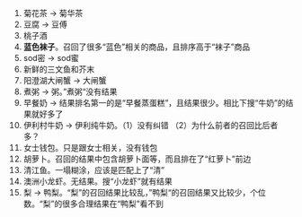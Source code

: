 1. 菊花茶 -> 菊华茶
2. 豆腐 -> 豆傅
3. 桃子酒
4. **蓝色袜子**。召回了很多“蓝色”相关的商品，且排序高于“袜子”商品
5. sod密 -> sod蜜
6. 新鲜的三文鱼和芥末
7. 阳澄湖大闸蟹 -> 大闸蟹
8. 煮粥 -> 粥。”煮粥“没有结果
9. 早餐奶 -> 结果排名第一的是“早餐蒸蛋糕”，且结果很少。相比下搜“牛奶”的结果就好多了
10. 伊利村牛奶 -> 伊利纯牛奶。（1）没有纠错 （2）为什么前者的召回比后者多？
11. 女士钱包。只是跟女士相关，没有钱包
12. 胡萝卜。召回的结果中包含胡萝卜面等，而且排在了“红萝卜”前边
13. 清江鱼。一塌糊涂，应该是匹配上了“清”
14. 澳洲小龙虾。无结果。搜“小龙虾”就有结果
15. 梨 -> 鸭梨。“梨”的召回结果比较乱，”鸭梨“的召回结果又比较少，个位数。“梨”的很多合理结果在“鸭梨”看不到

